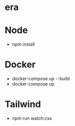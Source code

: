 # era

# Node

- npm install

# Docker

- docker-compose up --build
- docker-compose up

# Tailwind

- npm run watch:css
